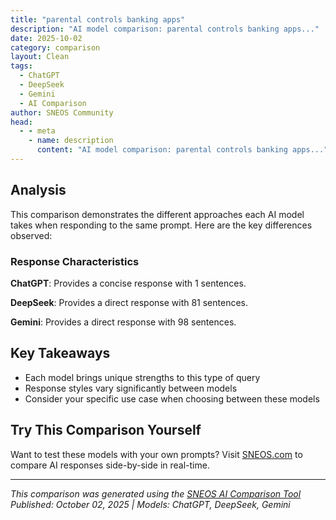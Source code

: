 ```yaml
---
title: "parental controls banking apps"
description: "AI model comparison: parental controls banking apps..."
date: 2025-10-02
category: comparison
layout: Clean
tags:
  - ChatGPT
  - DeepSeek
  - Gemini
  - AI Comparison
author: SNEOS Community
head:
  - - meta
    - name: description
      content: "AI model comparison: parental controls banking apps..."
---
```


<ChatComparison
  title="parental controls banking apps"
  prompt="parental controls banking apps"
  :responses='{
    "ChatGPT": "Parental controls for banking apps are crucial for parents who want to manage their children’s finances and ensure they are using banking apps safely and responsibly. While traditional banking apps may not have built-in parental controls, there are several ways to implement controls and monitor your children&#39;s activity. Here are some strategies and options to consider:\n\n### 1. **Banking Apps with Built-in Parental Controls**\nSome banks offer specific accounts designed for minors that come with parental controls:\n\n- **Prepaid Cards for Kids:** Some companies provide prepaid cards that can be controlled by parents. Parents can set limits on spending and monitor transactions.\n- **Children’s Savings Accounts:** Some banks provide children&#39;s accounts that allow parents to oversee their children’s savings and spending habits, often with app notifications and reporting features.\n\n### 2. **Mobile Device Parental Controls**\nYou can use the built-in parental controls available on smartphones and tablets to manage what apps your child can access:\n\n- **iOS Devices:** Use Screen Time settings to limit app usage, set content restrictions, and monitor activity.\n- **Android Devices:** Use Family Link to supervise app usage and set screen time limits.\n\n### 3. **Third-Party Monitoring Apps**\nThere are several third-party apps designed to help parents monitor and control their children&#39;s online activity:\n\n- **Qustodio, Net Nanny, or Norton Family:** These apps can monitor app usage, set time limits, and even provide location-tracking.\n  \n### 4. **Education on Financial Responsibility**\nTeaching your children about financial responsibility is another vital aspect of using banking apps:\n\n- Discuss budgeting, saving, and responsible spending.\n- Encourage them to set savings goals and track their progress using the app.\n- Share knowledge about potential pitfalls of banking and spending.\n\n### 5. **Communication and Agreement**\nEstablishing clear rules and agreements about using banking apps can help set expectations:\n\n- Discuss why it’s important to keep account information private.\n- Set rules on app usage, such as not using the app in certain settings or limits on spending.\n\n### 6. **Regular Monitoring and Reviews**\nRegularly reviewing transactions and account activities can be essential:\n\n- Check bank statements together.\n- Share the experience and encourage open conversations about their financial decisions.\n\n### 7. **Security Measures**\nTeach your child about the importance of security when using banking apps:\n\n- Strong passwords and two-factor authentication.\n- Recognizing phishing attempts and scams.\n\n### Conclusion\nImplementing parental controls for banking apps can help ensure that your children use financial tools safely and effectively. Whether through built-in features, mobile device settings, or educational initiatives, fostering a responsible approach to money management is key to their financial future.",
    "DeepSeek": "Of course. Parental controls for banking apps are a crucial tool for teaching financial literacy and responsibility in a safe, controlled environment. Here\u2019s a comprehensive guide covering the **why**, **how**, and **best practices**.\n\n### The Core Concept: It\u0027s About Supervision, Not Spying\nThe goal is to guide your child, not to invade their privacy. Think of it as training wheels for their financial future.\n\n---\n\n### Why Use Parental Controls on Banking Apps?\n\n1.  **Teach Financial Literacy:** It provides a hands-on, real-world platform to discuss budgeting, saving, and responsible spending.\n2.  **Prevent Overspending:** Set hard limits on how much can be spent and where, preventing small mistakes from becoming big problems.\n3.  **Safety from Scams:** You can monitor transactions for signs of fraud or common scams targeting young people (e.g., in-game currency, phishing attempts).\n4.  **Encourage Saving Goals:** Many apps have built-in features to create and track savings goals for a new video game, car, or college.\n5.  **Peace of Mind:** It allows you to give your child financial independence gradually, with a safety net.\n\n---\n\n### How to Set Up Parental Controls: The Main Methods\n\nThere are three primary ways to implement controls, each with different levels of oversight.\n\n#### Method 1: Dedicated \u0022Teen \u0026 Kid\u0022 Banking Apps (The Best Option)\n\nThese are specialized apps from banks or fintech companies designed specifically for this purpose. The parent has a \u0022parent account\u0022 linked to the child\u0027s account.\n\n**Key Features to Look For:**\n*   **Spending Limits:** Set daily or weekly spending caps on the debit card.\n*   **Merchant Blocking:** Block transactions at specific merchant categories (e.g., vaping shops, casinos, or even specific websites).\n*   **Real-Time Alerts:** Get instant notifications for all transactions\u2014when they spend money, when they get paid, etc.\n*   **Chore \u0026 Allowance Management:** Automate allowance payments tied to completed chores.\n*   **Savings Goals:** Tools to help kids set aside money for specific goals.\n*   **Approve Spending Requests:** For transactions that exceed their limits or at blocked merchants, the child can send a request for you to approve or deny.\n\n**Popular Examples:**\n*   **Greenlight:** The most feature-rich, with investment and savings tools.\n*   **GoHenry (now Acorns Early):** Focuses on financial education and chores.\n*   **FamZoo:** A highly customizable pre-paid card system.\n*   **Copper:** Designed for teens to learn about modern banking.\n\n#### Method 2: Joint Bank Account with Your Bank\n\nMost traditional banks allow you to open a joint checking account with your child (typically, they must be at least 13). The control here is more manual.\n\n**How it Works:**\n*   You and your child are both owners of the account.\n*   You both have your own debit cards and full access to the funds.\n*   You can both see all transactions through the main banking app.\n\n**Pros \u0026 Cons:**\n*   **Pros:** Easy to set up at your existing bank; no need for a new app.\n*   **Cons:** **Lacks granular controls.** You can\u0027t easily set spending limits or block stores. Supervision relies on you manually checking the transaction history. It\u0027s \u0022all or nothing\u0022 access.\n\n#### Method 3: Prepaid Debit Cards with Parental Controls\n\nYou load money onto a prepaid card, and the accompanying app offers some control features.\n\n**How it Works:**\n*   You purchase a card (e.g., Current, Axos) and manage it via an app.\n*   You transfer money to the card, and your child can use it like a debit card.\n*   The app allows you to pause the card, get alerts, and sometimes set limits.\n\n**Pros \u0026 Cons:**\n*   **Pros:** No risk of overdraft fees; good for a fixed budget.\n*   **Cons:** Often fewer features than dedicated teen apps; may have reload fees.\n\n---\n\n### Best Practices for Parents\n\n1.  **Start with a Conversation:** Don\u0027t just install the app and set rules. Explain *why* you\u0027re using it. Frame it as a tool for their success.\n2.  **Set Clear Expectations:** Discuss what the money is for (lunch, games, gas) and what the consequences are for breaking the rules.\n3.  **Gradually Increase Independence:** Start with tight limits. As your child demonstrates responsibility, increase their spending caps and reduce your micromanagement. A great first step is moving from \u0022approve every transaction\u0022 to a weekly allowance they manage themselves.\n4.  **Review Statements Together:** Make it a weekly or monthly habit. Go over their spending, talk about their choices, and help them adjust their budget. \u0022I noticed you spent a lot on fast food this week. How did that feel compared to saving for those new headphones?\u0022\n5.  **Use It as a Teaching Tool, Not a Punishment:** If they make a mistake (and they will), use the app\u0027s features as a learning moment. \u0022You spent your whole week\u0027s budget on Monday. The card is paused until next week, so let\u0027s talk about how to plan better.\u0022\n\n---\n\n### What You CANNOT Do (And Shouldn\u0027t Try)\n\n*   **Directly \u0022Control\u0022 a Standard Adult Banking App:** If your 19-year-old has their own checking account at a major bank, you cannot legally control it or see their transactions without their explicit permission. Your control must be established through a dedicated product (like the ones above) or a joint account opened *with that intent*.\n*   **Access Their Login Credentials:** For older teens with their own accounts, demanding their username and password is a violation of trust and often against the bank\u0027s terms of service. The goal is to move them toward full independence.\n\n### Quick Comparison Table\n\n| Feature | Dedicated Kid\u0027s App (e.g., Greenlight) | Joint Bank Account | Prepaid Card (e.g., Current) |\n| :--- | :--- | :--- | :--- |\n| **Spending Limits** | \u2705 Yes, customizable | \u274C No | \u26A0\uFE0F Sometimes |\n| **Merchant Blocking** | \u2705 Yes | \u274C No | \u26A0\uFE0F Sometimes |\n| **Real-Time Alerts** | \u2705 Yes | \u2705 Yes (manual review) | \u2705 Yes |\n| **Chore Management** | \u2705 Yes | \u274C No | \u274C No |\n| **Savings Goals** | \u2705 Yes | \u26A0\uFE0F (Through main bank features) | \u26A0\uFE0F Basic |\n| **Best For** | **Teaching \u0026 Control** | **Older Teens / Simplicity** | **Fixed Budgets** |\n\n**Conclusion:**\n\nFor effective and educational parental controls, **a dedicated teen banking app is overwhelmingly the best choice.** It provides the right balance of safety, education, and graduated independence that a standard joint account or prepaid card lacks. Start the conversation early and use the technology as a bridge to financial confidence.",
    "Gemini": "Okay, let\u0027s break down parental controls and banking apps.  It\u0027s a tricky area because you\u0027re dealing with both financial security and child safety/monitoring.\n\n**The Core Challenges**\n\n*   **Privacy vs. Monitoring:**  The fundamental tension is balancing a child\u0027s right to some privacy (especially as they get older) with a parent\u0027s desire to protect them from financial risks and potentially monitor their spending.\n*   **Account Ownership:**  Whose account is it?  If it\u0027s *legally* a child\u0027s account (even a teen\u0027s), they generally have rights to privacy regarding that account. If it\u0027s a parent\u0027s account that the child is using, the parent has more control.\n*   **App Limitations:**  Many banking apps are designed for adults and don\u0027t have built-in parental control features.\n*   **Evolving Needs:** What works for a 10-year-old is very different from what works for a 16-year-old.\n*   **Security:** Using third-party apps to monitor financial apps could pose security risks, so one needs to be very careful about choosing the right one.\n\n**General Strategies and Approaches**\n\n1.  **Dedicated Teen/Child Banking Apps and Accounts:**\n\n    *   **What they are:** These are specifically designed for younger users and often come with built-in parental controls.\n    *   **Examples:**\n        *   **Greenlight:**  A popular debit card and app with strong parental controls. Parents can set spending limits, approve or deny purchases, track spending, and even automate allowances.\n        *   **Gohenry:** Similar to Greenlight, offering a debit card, app, and parental controls for managing allowances, setting spending limits, and tracking transactions.\n        *   **Step:** Offers a secured Visa card designed for teens, with parental controls and financial literacy features.\n        *   **FamZoo:**  A virtual family bank where parents can track balances, pay allowances, and even charge interest on savings.\n        *   **Capital One MONEY Teen Checking Account:** A checking account with a debit card for teens, managed through the Capital One app. Parents can monitor activity and set spending limits.\n    *   **Pros:**\n        *   Designed for this purpose.\n        *   Built-in parental controls are usually robust.\n        *   Often include financial literacy tools.\n    *   **Cons:**\n        *   May have monthly fees.\n        *   Features can vary widely between apps.\n        *   May require the child to have a separate account.\n    *   **Things to Consider When Choosing:**\n        *   **Fees:** Monthly fees, transaction fees, ATM fees.\n        *   **Parental Controls:** Spending limits, purchase approvals, ATM access, categories of spending allowed/blocked.\n        *   **Financial Literacy Tools:** Savings goals, educational content, investing options.\n        *   **Ease of Use:**  For both parent and child.\n        *   **Customer Support:** In case of issues.\n\n2.  **Shared Accounts with Monitoring:**\n\n    *   **How it works:**  You add your child as an authorized user to *your* existing bank account.  You can then monitor their spending through your online banking or app.\n    *   **Pros:**\n        *   Simpler to set up than opening a new account.\n        *   You have full control over the account.\n    *   **Cons:**\n        *   May not be appropriate as the child gets older and needs more independence.\n        *   Doesn\u0027t necessarily teach financial responsibility.\n        *   Can blur the lines of ownership and control.\n    *   **Important:** Check with your bank about the rules and limitations of adding a minor as an authorized user.\n\n3.  **General Parental Control Apps (with Limitations):**\n\n    *   **What they are:** Apps like Qustodio, Bark, or Mobicip offer device-level monitoring and controls.\n    *   **How they can help:**\n        *   **App Blocking:**  You can block access to specific banking apps during certain times or altogether.\n        *   **Website Filtering:**  Block access to online banking websites.\n        *   **Time Limits:**  Limit the amount of time spent on banking apps.\n        *   **Activity Monitoring:** Some apps can monitor app usage and website visits.\n    *   **Limitations:**\n        *   **Limited Insight into Transactions:** They can\u0027t usually see specific transactions within the banking app.\n        *   **Circumvention:** Tech-savvy teens can sometimes find ways around these controls.\n        *   **Privacy Concerns:**  Consider the privacy implications of monitoring all device activity.\n    *   **Important:**  These apps are *not* designed for banking specifically.  They are a general layer of control.\n\n4.  **Bank-Specific Features (Check with Your Bank):**\n\n    *   Some banks are starting to add parental control features to their regular banking apps.  This is still relatively rare, but it\u0027s worth checking with your bank to see if they offer anything.\n    *   **Examples of potential features:**\n        *   Spending alerts.\n        *   Spending limits.\n        *   The ability to approve or deny transactions.\n\n5.  **Manual Monitoring and Education:**\n\n    *   **The approach:** Sit down with your child regularly to review their transactions, discuss budgeting, and teach them about financial responsibility.\n    *   **Pros:**\n        *   Open communication and trust-building.\n        *   Opportunity for direct education and guidance.\n    *   **Cons:**\n        *   Requires time and effort.\n        *   May not be as effective for all children.\n    *   **Tips:**\n        *   Use a budgeting app together.\n        *   Discuss the difference between needs and wants.\n        *   Teach them about saving and investing.\n\n**Important Considerations and Best Practices**\n\n*   **Age Appropriateness:** The level of control should decrease as the child gets older and more responsible.\n*   **Transparency:** Be open with your child about why you\u0027re monitoring their spending and what you\u0027re looking for.  Don\u0027t spy on them without their knowledge.\n*   **Communication:**  Have regular conversations about money management.\n*   **Financial Literacy:**  Focus on teaching your child about budgeting, saving, and responsible spending.\n*   **Security:** Use strong passwords and enable two-factor authentication on all banking apps and accounts.\n*   **Privacy:**  Be mindful of your child\u0027s privacy and avoid excessive monitoring.\n*   **Terms of Service:**  Read the terms of service of any banking app or parental control app you use to understand their policies on data collection and privacy.\n*   **Legal Considerations:** Understand the legal implications of accessing or monitoring a child\u0027s financial accounts, especially as they approach adulthood.\n*   **Review Regularly:** Re-evaluate your approach as your child grows and their needs change.\n\n**A Step-by-Step Approach to Choosing a Solution**\n\n1.  **Assess Your Child\u0027s Needs and Maturity:** How old are they? What\u0027s their level of financial responsibility? What are your specific concerns?\n2.  **Research Available Options:** Compare dedicated teen banking apps, shared accounts, and parental control apps.\n3.  **Read Reviews:** See what other parents are saying about the different options.\n4.  **Check Fees and Features:**  Make sure the app or account fits your budget and offers the features you need.\n5.  **Consider Security and Privacy:**  Choose a reputable provider with strong security measures and a clear privacy policy.\n6.  **Talk to Your Child:**  Discuss the options with your child and get their input.\n7.  **Start Slowly:**  Begin with a basic level of control and gradually increase it as needed.\n8.  **Monitor and Adjust:**  Regularly review your child\u0027s spending and adjust your approach as needed.\n\n**In Summary**\n\nThere\u0027s no one-size-fits-all solution. The best approach depends on your child\u0027s age, maturity level, and your specific concerns. Dedicated teen banking apps with built-in parental controls are often the best option, but shared accounts and general parental control apps can also be helpful in certain situations. The key is to be transparent, communicate with your child, and focus on teaching them about financial responsibility. Remember to prioritize security and privacy.\n"
  }'
  published-date="09:07"
/>

## Analysis

This comparison demonstrates the different approaches each AI model takes when responding to the same prompt. Here are the key differences observed:

### Response Characteristics

**ChatGPT**: Provides a concise response with 1 sentences. 

**DeepSeek**: Provides a direct response with 81 sentences. 

**Gemini**: Provides a direct response with 98 sentences. 

## Key Takeaways

- Each model brings unique strengths to this type of query
- Response styles vary significantly between models
- Consider your specific use case when choosing between these models

## Try This Comparison Yourself

Want to test these models with your own prompts? Visit [SNEOS.com](https://sneos.com) to compare AI responses side-by-side in real-time.

---

*This comparison was generated using the [SNEOS AI Comparison Tool](https://sneos.com)*
*Published: October 02, 2025 | Models: ChatGPT, DeepSeek, Gemini*
